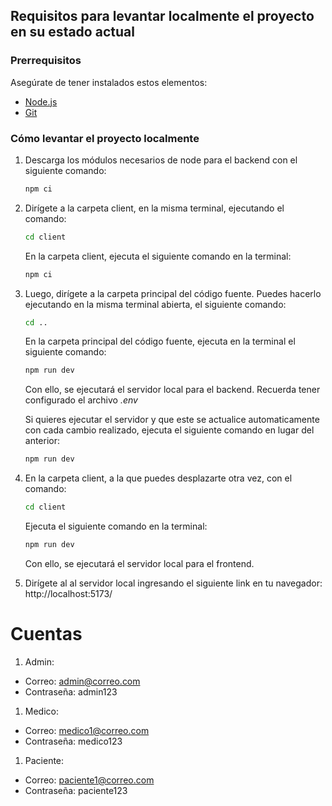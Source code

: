 ## Requisitos para levantar localmente el proyecto en su estado actual

### Prerrequisitos

Asegúrate de tener instalados estos elementos:

- [Node.js](https://nodejs.org/)
- [Git](https://git-scm.com/downloads)

### Cómo levantar el proyecto localmente

1. Descarga los módulos necesarios de node para el backend con el siguiente comando:

   ```bash
   npm ci
   ```

1. Dirígete a la carpeta client, en la misma terminal, ejecutando el comando:

   ```bash
   cd client
   ```

   En la carpeta client, ejecuta el siguiente comando en la terminal:

   ```bash
   npm ci
   ```

1. Luego, dirígete a la carpeta principal del código fuente. Puedes hacerlo ejecutando en la misma terminal abierta, el siguiente comando:

   ```bash
   cd ..
   ```

   En la carpeta principal del código fuente, ejecuta en la terminal el siguiente comando:

   ```bash
   npm run dev
   ```

   Con ello, se ejecutará el servidor local para el backend. Recuerda tener configurado el archivo _.env_

   Si quieres ejecutar el servidor y que este se actualice automaticamente con cada cambio realizado, ejecuta el siguiente comando en lugar del anterior:

   ```bash
   npm run dev
   ```

1. En la carpeta client, a la que puedes desplazarte otra vez, con el comando:

   ```bash
   cd client
   ```

   Ejecuta el siguiente comando en la terminal:

   ```bash
   npm run dev
   ```

   Con ello, se ejecutará el servidor local para el frontend.

1. Dirígete al al servidor local ingresando el siguiente link en tu navegador: http://localhost:5173/

# Cuentas

1. Admin:
- Correo: admin@correo.com
- Contraseña: admin123

1. Medico:
- Correo: medico1@correo.com
- Contraseña: medico123

1. Paciente:
- Correo: paciente1@correo.com
- Contraseña: paciente123